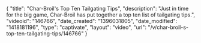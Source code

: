 {
    "title": "Char-Broil's Top Ten Tailgating Tips",
    "description": "Just in time for the big game, Char-Broil has put together a top ten list of tailgating tips.",
    "videoid": "146766",
    "date_created": "1396031805",
    "date_modified": "1418181196",
    "type": "captivate",
    "layout": "video",
    "url": "\/v\/char-broil-s-top-ten-tailgating-tips\/146766"
}
